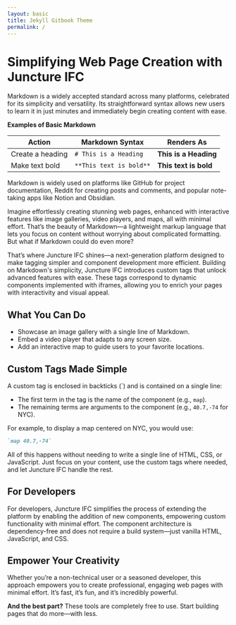 ```yaml
---
layout: basic
title: Jekyll Gitbook Theme
permalink: /
---
```


# Simplifying Web Page Creation with Juncture IFC

Markdown is a widely accepted standard across many platforms, celebrated for its simplicity and versatility. Its straightforward syntax allows new users to learn it in just minutes and immediately begin creating content with ease.

**Examples of Basic Markdown**

| Action           | Markdown Syntax         | Renders As            |
|------------------|-------------------------|-----------------------|
| Create a heading | `# This is a Heading`   | **This is a Heading** |
| Make text bold   | `**This text is bold**` | **This text is bold** |

Markdown is widely used on platforms like GitHub for project documentation, Reddit for creating posts and comments, and popular note-taking apps like Notion and Obsidian.

Imagine effortlessly creating stunning web pages, enhanced with interactive features like image galleries, video players, and maps, all with minimal effort. That’s the beauty of Markdown—a lightweight markup language that lets you focus on content without worrying about complicated formatting. But what if Markdown could do even more?

That’s where Juncture IFC shines—a next-generation platform designed to make tagging simpler and component development more efficient. Building on Markdown's simplicity, Juncture IFC introduces custom tags that unlock advanced features with ease. These tags correspond to dynamic components implemented with iframes, allowing you to enrich your pages with interactivity and visual appeal.

## What You Can Do

- Showcase an image gallery with a single line of Markdown.
- Embed a video player that adapts to any screen size.
- Add an interactive map to guide users to your favorite locations.

## Custom Tags Made Simple

A custom tag is enclosed in backticks (`) and is contained on a single line:

- The first term in the tag is the name of the component (e.g., `map`).
- The remaining terms are arguments to the component (e.g., `40.7,-74` for NYC).

For example, to display a map centered on NYC, you would use:

```markdown
`map 40.7,-74`
```

All of this happens without needing to write a single line of HTML, CSS, or JavaScript. Just focus on your content, use the custom tags where needed, and let Juncture IFC handle the rest.

## For Developers

For developers, Juncture IFC simplifies the process of extending the platform by enabling the addition of new components, empowering custom functionality with minimal effort. The component architecture is dependency-free and does not require a build system—just vanilla HTML, JavaScript, and CSS.

## Empower Your Creativity

Whether you’re a non-technical user or a seasoned developer, this approach empowers you to create professional, engaging web pages with minimal effort. It’s fast, it’s fun, and it’s incredibly powerful.

**And the best part?** These tools are completely free to use. Start building pages that do more—with less.
